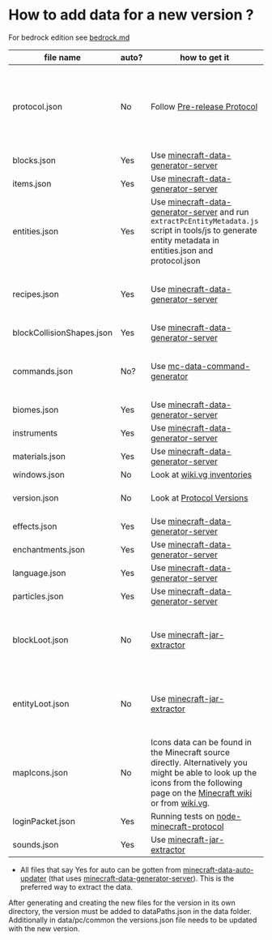 # How to add data for a new version ?

For bedrock edition see [bedrock.md](bedrock.md)

| file name | auto? | how to get it | notes |
| -- | -- | -- | -- |
| protocol.json | No | Follow [Pre-release Protocol][1] | Always double check by looking at the Minecraft source files. |
| blocks.json | Yes | Use [minecraft-data-generator-server][2] |
| items.json | Yes | Use [minecraft-data-generator-server][2] |
| entities.json | Yes | Use [minecraft-data-generator-server][2]  and run `extractPcEntityMetadata.js` script in tools/js to generate entity metadata in entities.json and protocol.json |
| recipes.json | Yes | Use [minecraft-data-generator-server][2] | Make sure that `-1` in output are replaced with `null` |
| blockCollisionShapes.json | Yes | Use [minecraft-data-generator-server][2] |
| commands.json | No? |Use [mc-data-command-generator][3] | Link to jar files have to be manually added |
| biomes.json | Yes | Use [minecraft-data-generator-server][2] |
| instruments | Yes | Use [minecraft-data-generator-server][2] |
| materials.json | Yes | Use [minecraft-data-generator-server][2] |
| windows.json | No | Look at [wiki.vg inventories][4] |
| version.json | No | Look at [Protocol Versions][5] | [wiki.vg protocol numbers][6] |
| effects.json | Yes | Use [minecraft-data-generator-server][2] |
| enchantments.json | Yes  | Use [minecraft-data-generator-server][2] |
| language.json | Yes | Use [minecraft-data-generator-server][2] |
| particles.json | Yes | Use [minecraft-data-generator-server][2] |
| blockLoot.json | No | Use [minecraft-jar-extractor][7] | Currently no extractor seems to works for this
| entityLoot.json | No | Use [minecraft-jar-extractor][7] | Currently no extractor seems to works for this
| mapIcons.json | No | Icons data can be found in the Minecraft source directly. Alternatively you might be able to look up the icons from the following page on the [Minecraft wiki][9] or from [wiki.vg][10]. | [minecraft-data pr mapIcons][11] | 
| loginPacket.json | Yes | Running tests on [node-minecraft-protocol][12] |
| sounds.json | Yes | Use [minecraft-jar-extractor][10] |


* All files that say Yes for auto can be gotten from [minecraft-data-auto-updater][11] (that uses [minecraft-data-generator-server][2]). This is the preferred way to extract the data.

After generating and creating the new files for the version in its own directory, the version must be added to dataPaths.json in the data folder.
Additionally in data/pc/common the versions.json file needs to be updated with the new version.

  
[1]: https://wiki.vg/Pre-release_protocol
[2]: https://github.com/PrismarineJS/minecraft-data-generator-server
[3]: https://github.com/Miro-Andrin/mc-data-command-generator
[4]: https://wiki.vg/Inventory
[5]: https://github.com/PrismarineJS/minecraft-data/blob/master/data/pc/common/protocolVersions.json
[6]: https://wiki.vg/Protocol_version_numbers
[7]: https://github.com/PrismarineJS/minecraft-jar-extractor
[8]: https://github.com/PrismarineJS/minecraft-data/pull/348#issue-545841883
[9]: https://minecraft.wiki/Map#Map_icons
[10]: https://wiki.vg/Protocol#Map_Data
[11]: https://github.com/PrismarineJS/minecraft-data-auto-updater
[12]: https://github.com/PrismarineJS/node-minecraft-protocol
